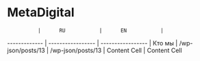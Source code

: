 # MetaDigital
              |      RU           |      EN           |    
------------- | ----------------- | ----------------- |
Кто мы        | /wp-json/posts/13 | /wp-json/posts/13 |
Content Cell  | Content Cell
